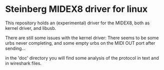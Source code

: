 # Steinberg MIDEX8 driver for linux

This repository holds an (experimental) driver for the MIDEX8, both as kernel driver, and libusb.

There are still some issues with the kernel driver: There seems to be some urbs never completing, and some empty urbs on the MIDI OUT port after sending...


in the 'doc' directory you will find some analysis of the protocol in text and in wireshark files.

